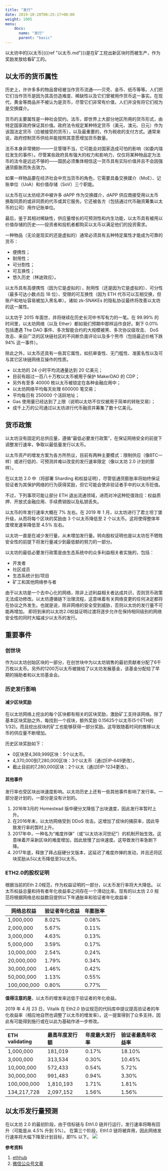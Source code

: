 ```yaml
---
title: "发行"
date: 2019-10-20T06:25:17+08:00
weight: 1005
menu:
    docs:
      name: "发行"
      parent: "basic"
---
```


以太坊中的[以太币]({{ref "以太币.md"}})是在矿工挖出新区块时而被生产，作为奖励发放给看矿工的。

## 以太币的货币属性

历史上，许许多多的物品曾经被当作货币流通——贝壳、金币、纸币等等。人们把它们当作货币是因为其高仿造难度、稀缺性以及它们曾被用作货币这一事实。在现代，黄金等商品并不被认为是货币，尽管它们非常有价值，人们并没有将它们视为是交换媒介。

货币的主要属性是一种社会契约。法币，即世界上大部分地区所用的货币形式，由特定国家政府保证其价值。政府法令规定某种特定货币（美元、澳元、日元）作为该国法定货币（应被接受的货币），以及最重要的，作为税收的支付方式。通常来说，政府控制货币供给并能按照其意愿增加货币数量。

法币本身非常微妙——一旦管理不当，它可能会对国家造成可怕的影响（如委内瑞拉发生的事件）。尽管某些政府具有强大的权力和影响力，仅仅将某种物品定为法币的法令是远远不够的——国民必须集体相信这一货币具有实际价值并且不会因强通货膨胀而失去效力。

如果一样物品要在经济社会中充当货币的角色，它需要具备交换媒介（MoE）、记账单位（UoA）和价值存储（SoV）三个职能。

以太币在以太坊经济中被许多 dAPP 作为交换媒介，dAPP 供应商接受用以太币换取同质的或非同质的代币或其它服务。它还被各方（包括通过代币融资筹集以太币的公司）用作记账单位。

最后，鉴于其相对稀缺性，供应量增长的可预测性和内生功能，以太币具有被用以价值存储的历史——投资者和投机者都购买以太币以满足他们的投资需求。

一种物品（无论是现实的还是虚拟的）通常必须具有五种特定属性才能成为可靠的货币：

+ 便携性；
+ 耐用性；
+ 可分割性；
+ 可互换性；
+ 悠久历史（林迪效应）。

以太币具有高便携性（因为它是虚拟的），耐用性（还是因为它是虚拟的）、可分性（最多可达小数点后 18 位）、受限的可互换性（因为 ETH 代币可以互相交换，但账户和地址容易被加入黑名单）。诸如 zk-SNAKEs 的隐私协议最终将改善以太坊的这一属性。

以太坊于 2015 年面世，并将继续在历史长河中书写有力的一笔。在 99.99% 的时间里，以太坊网络（以及 Ether）都如我们预期中那样运作良好。剩下 0.01% 包括遭遇 The DAO 事件、多次智能合约的大规模被黑、多次协议级攻击、 DoS 攻击、来自广泛的区块链社区的不间断负面评论以及多个熊市（包括最近价格下跌 94% 这一事件）。

除此之外，以太币还具有一些其它属性，如抗审查性、无门槛性、准匿名性以及可与其它区块链网络互操作的性质。

+ 以太坊的 24 小时平均流通量达到 20 亿美元；
+ 目前有超过一百八十万枚以太币被用于保护 MakerDAO 的 CDP；
+ 另外有至多 40000 枚以太币被锁定在各种金融应用中；
+ 以太坊网络平均每天处理 600000 笔交易；
+ 平均每日有 250000 个活跃地址；
+ Gas 使用量已经达到了上限（说明以太坊不仅仅被用于简单的转账交易）；
+ 成千上万的公司通过以太坊进行代币融资并筹集了数十亿美元。


## 货币政策

以太坊没有固定的总供应量，遵循“最低必要发行政策”，在保证网络安全的前提下调整发行速率，争取以最低量发行以太币。

以太币资产的增发方案为各方所热议，目前有两种主要模式：限制供应（像BTC一样）或进行低的、可预测并难以改变的发行速率限定（像以太坊 2.0 计划的那样）。

在以太坊 2.0 中（将部署 Sharding 和权益证明），尽管低通货膨胀率将始终保证验证者为其保护网络的行为获得奖励，但它可能会使非验证者手中的以太币贬值。

不过，下列事项可能让部分 ETH 退出流通领域，进而对冲这种贬值效应：权益质押、开放式金融应用、手续费销毁以及私钥丢失。


以太币的年发行速率大概在 7% 左右。在 2019 年 1 月，以太坊进行了君士坦丁堡升级，从而将每个区块的奖励由 3 个以太币降低至 2 个以太币。这将使得整体年度增发速率降低至 4.5% 左右。

以太坊一直是在减少发行量，从未增加发行量。转向股权证明也是以太坊在不牺牲安全性的前提下将发行量减少到最低额的努力的一部分。

以太坊的最低必要发行政策是由生态系统中的众多利益相关者实施的，包括：

+ 开发者
+ 社区成员
+ 生态系统计划/项目
+ 矿工和其他网络参与者

由于以太坊是一个去中心化的网络，除非上述利益相关者达成共识，否则货币政策无法成功修改。以太坊遵循链下治理流程，这意味着有关网络变更的任何决定都将在协议之外发生。也就是说，除非网络的安全受到威胁，否则以太坊的发行量不可能再增加。
即将到来的以太坊2.0权益证明过渡将逐步允许在保持相同级别的网络安全性的同时大幅减少以太币的发行。

## 重要事件

### 创世块

作为以太坊创始区块的一部分，在创世块中为以太坊销售的最初贡献者分配了6千万枚以太币。另外的1200万以太币被拨给了以太坊发展基金，该基金分配给了早期的捐助者和以太坊基金会。

### 历史发行影响

#### 减少区块奖励

在以太坊网络上挖出的每个区块都有相关的区块奖励，激励矿工支持该网络。除了基本区块奖励之外，每找到一个叔块，额外奖励 0.15625个以太币(5个ETH的1/32)。而且挖出叔块的矿工也能够获得一部分奖励。这导致随着时间的推移以太币的供应量不断增加。

历史区块奖励如下：

+ 0区块至4,369,999区块：5个以太币。
+ 4,370,000到7,280,000区块：3个以太币（通过EIP-649更改）。
+ 截止目前的7,280,000区块：2个以太（通过EIP-1234更改）。

#### 其他事件

发行率也受区块出块速度影响。以太坊历史上还有一些其他事件影响了发行率。一部分是计划的，一部分是没有计划的。

1. 2016年3月的 Homestead 版中硬分叉降低了出块速度，因此发行率暂时上升。
2. 在2016年末，以太坊网络受到 DDoS 攻击。这增加了叔块的捕获率，因此导致发行率的暂时上升。
3. 2017年中，一种名为“难度炸弹”（或“以太坊冰河世纪”）的机制开始生效。这意味着开采新区块的难度增加，因此放慢了出块速度。这导致发行率急剧下降。
4. 2017年底，释放了拜占庭硬分叉版本，这延迟了难度炸弹的发动，并且还将区块奖励从5以太币降低至3以太币。


### ETH2.0的股权证明

根据当前的Eth 2.0规范，作为权益证明的一部分，以太币发行率将大大降低。
以太币权益总量和持有者年化收益率之间存在一个滑动比率。现有的以太坊 2.0 规范将根据网络总权益数目提供以下年通胀率和验证者年化收益率：

| 网络总权益 | 验证者年化收益 | 年膨胀率|
|----|----|----|
| 1,000,000 |  8.02% | 0.08% |
| 2,000,000 |  5.67% | 0.11% |
| 3,000,000 | 4.63%  | 0.13% |
| 5,000,000 | 3.59%  | 0.17% |
| 10,000,000 | 2.54% | 0.24%  |
| 20,000,000 | 1.79%  | 0.34% |
| 30,000,000 | 1.46%  | 0.42% |
| 50,000,000 | 1.13% | 0.55% |
| 100,000,000 | 0.80%  | 0.77%  |

**值得注意的是**，以太币的增发率远低于验证者的年化收益。

2019 年 4 月 23 日，Vitalik 在 Eth2.0 协议规范的代码库中提议提高验证者的年化收益率（相应地自然也调整了以太币的增发率）。这一提案得到了众多支持，因此有可能得到施行或在以此为基础作进一步修改。

| ETH validating   | 最高年度发行额 |  年度最大发行率 | 验证者最高年收益率 |
| :--- | :--- | :--- | :--- |
| 1,000,000 | 181,019 | 0.17% | 18.10% |
| 3,000,000 | 313,534 | 0.30% | 10.45% |
| 10,000,000 | 572,433 | 0.54% | 5.72% |
| 30,000,000 | 991,483 | 0.94% | 3.30% |
| 100,000,000 | 1,810,193 | 1.71% | 1.81% |
| 134,217,728 | 2,097,152 | 1.56% | 1.56% |

## 以太币发行量预测

在以太坊 2.0 的最初阶段，由于信标链与 Eth1.0 链并行运行，发行速率将略有回升（可能是从 4.5% 升到 5%）。
在第三个阶段，Eth1.0 链将被弃用，因此网络发行速率将大幅下降至计划目标，即1% 以下。
![](https://learnblockchain.cn/static/2019-10-27-16-37-37.png)

**参考资料**

1. [ethhub](https://docs.ethhub.io/ethereum-basics/monetary-policy/)
2. [微信公众号文章](https://mp.weixin.qq.com/s?src=11&timestamp=1572126540&ver=1937&signature=wKsQv4w1h3NuXYz2WMyMasVB7wzlZjqVLqQANL4cI8-hPR2EKjwxRXk6AmjbnJUW3ubb5T3qZ9snkLrRKivyK0odNIzjPCh6eVdPRXo556CaW2ts0-3clZYNoxJ8Xx15&new=1)